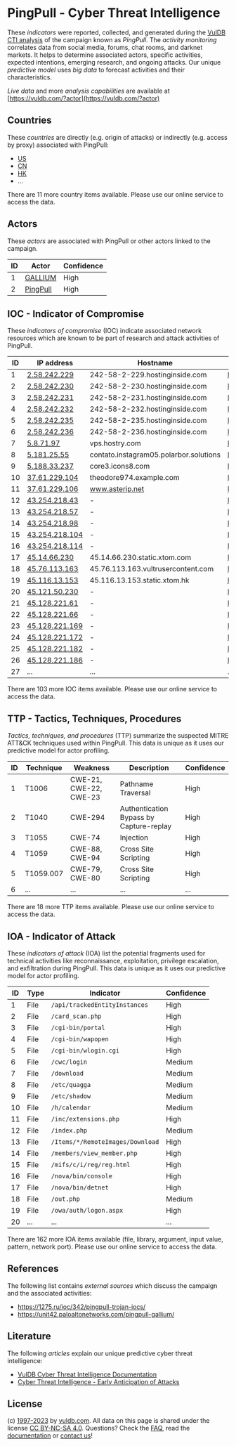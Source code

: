 # PingPull - Cyber Threat Intelligence

These _indicators_ were reported, collected, and generated during the [VulDB CTI analysis](https://vuldb.com/?kb.cti) of the campaign known as _PingPull_. The _activity monitoring_ correlates data from social media, forums, chat rooms, and darknet markets. It helps to determine associated actors, specific activities, expected intentions, emerging research, and ongoing attacks. Our unique _predictive model_ uses _big data_ to forecast activities and their characteristics.

_Live data_ and more _analysis capabilities_ are available at [https://vuldb.com/?actor](https://vuldb.com/?actor)

## Countries

These _countries_ are directly (e.g. origin of attacks) or indirectly (e.g. access by proxy) associated with PingPull:

* [US](https://vuldb.com/?country.us)
* [CN](https://vuldb.com/?country.cn)
* [HK](https://vuldb.com/?country.hk)
* ...

There are 11 more country items available. Please use our online service to access the data.

## Actors

These _actors_ are associated with PingPull or other actors linked to the campaign.

ID | Actor | Confidence
-- | ----- | ----------
1 | [GALLIUM](https://vuldb.com/?actor.gallium) | High
2 | [PingPull](https://vuldb.com/?actor.pingpull) | High

## IOC - Indicator of Compromise

These _indicators of compromise_ (IOC) indicate associated network resources which are known to be part of research and attack activities of PingPull.

ID | IP address | Hostname | Actor | Confidence
-- | ---------- | -------- | ----- | ----------
1 | [2.58.242.229](https://vuldb.com/?ip.2.58.242.229) | 242-58-2-229.hostinginside.com | [PingPull](https://vuldb.com/?actor.pingpull) | High
2 | [2.58.242.230](https://vuldb.com/?ip.2.58.242.230) | 242-58-2-230.hostinginside.com | [PingPull](https://vuldb.com/?actor.pingpull) | High
3 | [2.58.242.231](https://vuldb.com/?ip.2.58.242.231) | 242-58-2-231.hostinginside.com | [PingPull](https://vuldb.com/?actor.pingpull) | High
4 | [2.58.242.232](https://vuldb.com/?ip.2.58.242.232) | 242-58-2-232.hostinginside.com | [PingPull](https://vuldb.com/?actor.pingpull) | High
5 | [2.58.242.235](https://vuldb.com/?ip.2.58.242.235) | 242-58-2-235.hostinginside.com | [PingPull](https://vuldb.com/?actor.pingpull) | High
6 | [2.58.242.236](https://vuldb.com/?ip.2.58.242.236) | 242-58-2-236.hostinginside.com | [PingPull](https://vuldb.com/?actor.pingpull) | High
7 | [5.8.71.97](https://vuldb.com/?ip.5.8.71.97) | vps.hostry.com | [PingPull](https://vuldb.com/?actor.pingpull) | High
8 | [5.181.25.55](https://vuldb.com/?ip.5.181.25.55) | contato.instagram05.polarbor.solutions | [PingPull](https://vuldb.com/?actor.pingpull) | High
9 | [5.188.33.237](https://vuldb.com/?ip.5.188.33.237) | core3.icons8.com | [PingPull](https://vuldb.com/?actor.pingpull) | High
10 | [37.61.229.104](https://vuldb.com/?ip.37.61.229.104) | theodore974.example.com | [PingPull](https://vuldb.com/?actor.pingpull) | High
11 | [37.61.229.106](https://vuldb.com/?ip.37.61.229.106) | www.asterip.net | [PingPull](https://vuldb.com/?actor.pingpull) | High
12 | [43.254.218.43](https://vuldb.com/?ip.43.254.218.43) | - | [PingPull](https://vuldb.com/?actor.pingpull) | High
13 | [43.254.218.57](https://vuldb.com/?ip.43.254.218.57) | - | [PingPull](https://vuldb.com/?actor.pingpull) | High
14 | [43.254.218.98](https://vuldb.com/?ip.43.254.218.98) | - | [PingPull](https://vuldb.com/?actor.pingpull) | High
15 | [43.254.218.104](https://vuldb.com/?ip.43.254.218.104) | - | [PingPull](https://vuldb.com/?actor.pingpull) | High
16 | [43.254.218.114](https://vuldb.com/?ip.43.254.218.114) | - | [PingPull](https://vuldb.com/?actor.pingpull) | High
17 | [45.14.66.230](https://vuldb.com/?ip.45.14.66.230) | 45.14.66.230.static.xtom.com | [PingPull](https://vuldb.com/?actor.pingpull) | High
18 | [45.76.113.163](https://vuldb.com/?ip.45.76.113.163) | 45.76.113.163.vultrusercontent.com | [PingPull](https://vuldb.com/?actor.pingpull) | High
19 | [45.116.13.153](https://vuldb.com/?ip.45.116.13.153) | 45.116.13.153.static.xtom.hk | [PingPull](https://vuldb.com/?actor.pingpull) | High
20 | [45.121.50.230](https://vuldb.com/?ip.45.121.50.230) | - | [PingPull](https://vuldb.com/?actor.pingpull) | High
21 | [45.128.221.61](https://vuldb.com/?ip.45.128.221.61) | - | [PingPull](https://vuldb.com/?actor.pingpull) | High
22 | [45.128.221.66](https://vuldb.com/?ip.45.128.221.66) | - | [PingPull](https://vuldb.com/?actor.pingpull) | High
23 | [45.128.221.169](https://vuldb.com/?ip.45.128.221.169) | - | [PingPull](https://vuldb.com/?actor.pingpull) | High
24 | [45.128.221.172](https://vuldb.com/?ip.45.128.221.172) | - | [PingPull](https://vuldb.com/?actor.pingpull) | High
25 | [45.128.221.182](https://vuldb.com/?ip.45.128.221.182) | - | [PingPull](https://vuldb.com/?actor.pingpull) | High
26 | [45.128.221.186](https://vuldb.com/?ip.45.128.221.186) | - | [PingPull](https://vuldb.com/?actor.pingpull) | High
27 | ... | ... | ... | ...

There are 103 more IOC items available. Please use our online service to access the data.

## TTP - Tactics, Techniques, Procedures

_Tactics, techniques, and procedures_ (TTP) summarize the suspected MITRE ATT&CK techniques used within PingPull. This data is unique as it uses our predictive model for actor profiling.

ID | Technique | Weakness | Description | Confidence
-- | --------- | -------- | ----------- | ----------
1 | T1006 | CWE-21, CWE-22, CWE-23 | Pathname Traversal | High
2 | T1040 | CWE-294 | Authentication Bypass by Capture-replay | High
3 | T1055 | CWE-74 | Injection | High
4 | T1059 | CWE-88, CWE-94 | Cross Site Scripting | High
5 | T1059.007 | CWE-79, CWE-80 | Cross Site Scripting | High
6 | ... | ... | ... | ...

There are 18 more TTP items available. Please use our online service to access the data.

## IOA - Indicator of Attack

These _indicators of attack_ (IOA) list the potential fragments used for technical activities like reconnaissance, exploitation, privilege escalation, and exfiltration during PingPull. This data is unique as it uses our predictive model for actor profiling.

ID | Type | Indicator | Confidence
-- | ---- | --------- | ----------
1 | File | `/api/trackedEntityInstances` | High
2 | File | `/card_scan.php` | High
3 | File | `/cgi-bin/portal` | High
4 | File | `/cgi-bin/wapopen` | High
5 | File | `/cgi-bin/wlogin.cgi` | High
6 | File | `/cwc/login` | Medium
7 | File | `/download` | Medium
8 | File | `/etc/quagga` | Medium
9 | File | `/etc/shadow` | Medium
10 | File | `/h/calendar` | Medium
11 | File | `/inc/extensions.php` | High
12 | File | `/index.php` | Medium
13 | File | `/Items/*/RemoteImages/Download` | High
14 | File | `/members/view_member.php` | High
15 | File | `/mifs/c/i/reg/reg.html` | High
16 | File | `/nova/bin/console` | High
17 | File | `/nova/bin/detnet` | High
18 | File | `/out.php` | Medium
19 | File | `/owa/auth/logon.aspx` | High
20 | ... | ... | ...

There are 162 more IOA items available (file, library, argument, input value, pattern, network port). Please use our online service to access the data.

## References

The following list contains _external sources_ which discuss the campaign and the associated activities:

* https://1275.ru/ioc/342/pingpull-trojan-iocs/
* https://unit42.paloaltonetworks.com/pingpull-gallium/

## Literature

The following _articles_ explain our unique predictive cyber threat intelligence:

* [VulDB Cyber Threat Intelligence Documentation](https://vuldb.com/?kb.cti)
* [Cyber Threat Intelligence - Early Anticipation of Attacks](https://www.scip.ch/en/?labs.20201022)

## License

(c) [1997-2023](https://vuldb.com/?kb.changelog) by [vuldb.com](https://vuldb.com/?kb.about). All data on this page is shared under the license [CC BY-NC-SA 4.0](https://creativecommons.org/licenses/by-nc-sa/4.0/). Questions? Check the [FAQ](https://vuldb.com/?kb.faq), read the [documentation](https://vuldb.com/?kb) or [contact us](https://vuldb.com/?contact)!
